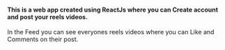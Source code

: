 #### This is a web app created using ReactJs where you can Create account and post your reels videos.

In the Feed you can see everyones reels videos where you can Like and Comments on their post.
